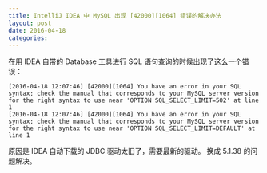 ```yaml
---
title: IntelliJ IDEA 中 MySQL 出现 [42000][1064] 错误的解决办法
layout: post
date: 2016-04-18
categories: 
---
```


在用 IDEA 自带的 Database 工具进行 SQL 语句查询的时候出现了这么一个错误：

```
[2016-04-18 12:07:46] [42000][1064] You have an error in your SQL syntax; check the manual that corresponds to your MySQL server version for the right syntax to use near 'OPTION SQL_SELECT_LIMIT=502' at line 1
[2016-04-18 12:07:46] [42000][1064] You have an error in your SQL syntax; check the manual that corresponds to your MySQL server version for the right syntax to use near 'OPTION SQL_SELECT_LIMIT=DEFAULT' at line 1
```

原因是 IDEA 自动下载的 JDBC 驱动太旧了，需要最新的驱动。
换成 5.1.38 的问题解决。


